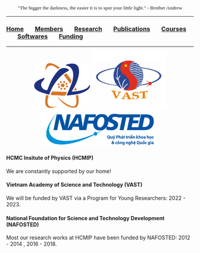 <p align="center" style="font-family: lucida handwriting; font-size:10pt">
"The bigger the darkness, the easier it is to spot your little light." - Brother Andrew
</p>

<hr style="solid blue">

### [<b>Home</b>](index.md)<img src="test_space.png" width="30" height="1">[<b>Members</b>](members.md)<img src="test_space.png" width="30" height="1">[<b>Research</b>](research.md)<img src="test_space.png" width="30" height="1">[<b>Publications</b>](publications.md)<img src="test_space.png" width="30" height="1">[<b>Courses</b>](courses.md)<img src="test_space.png" width="30" height="1">[<b>Softwares</b>](softwares.md)<img src="test_space.png" width="30" height="1">[<b><ins>Funding</ins></b>](fundings.md)

<hr style="solid blue">

<p align="center">
<img src="hcmip.png" width="150" height="120"> <img src="vast.jpg" width="200" height="150">
<img src="nft.png" width="320" height="100">
</p>

#### <b>HCMC Insitute of Physics (HCMIP) </b>
We are constantly supported by our home!

#### <b> Vietnam Academy of Science and Technology (VAST) </b>
We will be funded by VAST via a Program for Young Researchers: 2022 - 2023.

#### <b> National Foundation for Science and Technology Development (NAFOSTED) </b>
Most our research works at HCMIP have been funded by NAFOSTED: 2012 - 2014 , 2016 - 2018.
